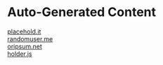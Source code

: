 Auto-Generated Content
========================

[placehold.it](http://placehold.it/)  
[randomuser.me](https://randomuser.me/)  
[oripsum.net](http://loripsum.net/)  
[holder.js](http://imsky.github.io/holder/)   



